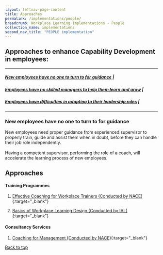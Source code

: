 ```yaml
---
layout: leftnav-page-content
title: Approaches
permalink: /implementations/people/
breadcrumb: Workplace Learning Implementations - People
collection_name: implementations
second_nav_title: "PEOPLE implementation"
---
```




## **Approaches to enhance Capability Development in employees:**

-------------------

##### [New employees have no one to turn to for guidance](#1) |
##### [Employees have no skilled managers to help them learn and grow](#2) | <br>
##### [Employees have difficulties in adapting to their leadership roles](#3) | 
-------------------


<a name="1"></a>
### New employees have no one to turn to for guidance

New employees need proper guidance from experienced supervisor to properly train, guide and assist them when in doubt, before they can handle their job role independently. <br>
<br>
Having a competent supervisor, performing the role of a coach, will accelerate the learning process of new employees.

## **Approaches**

#### Training Programmes
1. [Effective Coaching for Workplace Trainers (Conducted by NACE)](https://www.nyp.edu.sg/lifelong-learning/national-centre-of-excellence-for-workplace-learning-nace/courses-training.html){:target="_blank"}

2. [Basics of Workplace Learning Design (Conducted by IAL)](https://www.ial.edu.sg/learn-at-ial/ial-programmes/other-continuing-and-professional-development/Basics-of-Workplace-Learning-Design.html){:target="_blank"}

#### Consultancy Services
1. [Coaching for Management (Conducted by NACE)](https://www.nyp.edu.sg/lifelong-learning/national-centre-of-excellence-for-workplace-learning-nace/services.html){:target="_blank"}

[Back to top](#top)
